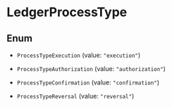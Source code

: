 

# LedgerProcessType

## Enum


* `ProcessTypeExecution` (value: `"execution"`)

* `ProcessTypeAuthorization` (value: `"authorization"`)

* `ProcessTypeConfirmation` (value: `"confirmation"`)

* `ProcessTypeReversal` (value: `"reversal"`)



